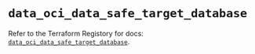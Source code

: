 # `data_oci_data_safe_target_database`

Refer to the Terraform Registory for docs: [`data_oci_data_safe_target_database`](https://registry.terraform.io/providers/oracle/oci/6.18.0/docs/data-sources/data_safe_target_database).
